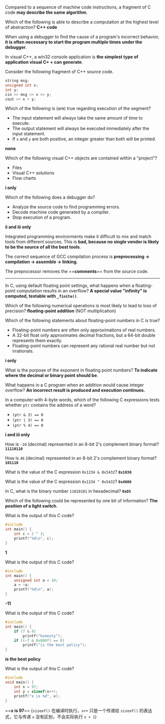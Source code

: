 Compared to a sequence of machine code instructions, a fragment of C code **may describe the same algorithm**.

Which of the following is able to describe a computation at the highest level of abstraction? **C++ code**

When using a debugger to find the cause of a program's incorrect behavior, **it is often necessary to start the program multiple times under the debugger**.

In visual C++, a win32 console application is **the simplest type of application visual C+ + can generate**.

Consider the following fragment of C++ source code.

```cpp
string msg;
unsigned int x;
int y;
cin >> msg >> x >> y;
cout << x + y;
```

Which of the following is (are) true regarding execution of the segment?

- The input statement will always take the same amount of time to execute.
- The output statement will always be executed immediately after the input statement.
- If `x` and `y` are both positive, an integer greater than both will be printed.

**none**

Which of the following visual C++ objects are contained within a "project"?

- Files
- Visual C++ solutions
- Flow charts

**i only**

Which of the following does a debugger do?

- Analyze the source code to find programming errors.
- Decode machine code generated by a compiler.
- Stop execution of a program.

**ii and iii only**

Integrated programming environments make it difficult to mix and match tools from different sources. This is **bad, because no single vendor is likely to be the source of all the best tools**.

The correct sequence of GCC compilation process is **preprocessing -> compilation -> assemble -> linking**.

The preprocessor removes the ==**comments**== from the source code.

---

In C, using default floating point settings, what happens when a floating-point computation results in an overflow? **A special value "infinity" is computed, testable with `_finite()`**.

Which of the following numerical operations is most likely to lead to loss of precision? **floating-point addition** (NOT multiplication)

Which of the following statements about floating-point numbers in C is true?

- Floating-point numbers are often only approximations of real numbers.
- A 32-bit float only approximates decimal fractions, but a 64-bit double represents them exactly.
- Floating-point numbers can represent any rational real number but not irrationals.

**i only**

What is the purpose of the exponent in floating point numbers? **To indicate where the decimal or binary point should be**.

What happens in a C program when an addition would cause integer overflow? **An incorrect result is produced and execution continues.**

In a computer with 4-byte words, which of the following C expressions tests whether `ptr` contains the address of a word?

- `(ptr & 3) == 0`
- `(ptr | 3) == 0`
- `(ptr % 4) == 0`

**i and iii only**

How is `-10` (decimal) represented in an 8-bit 2's complement binary format? **`11110110`**

How is `46` (decimal) represented in an 8-bit 2's complement binary format? **`101110`**

What is the value of the C expression `0x1234 & 0x5432`? **`0x1030`**

What is the value of the C expression `0x1234 ^ 0x5432`? **`0x4606`**

In C, what is the binary number `11010101` in hexadecimal? **`0xD5`**

Which of the following could be represented by one bit of information? **The position of a light switch**.

What is the output of this C code?

```c
#include
int main() {
	int c = 2 ^ 3;
	printf("%d\n", c);
}
```

**1**

What is the output of this C code?

```c
#include
int main() {
	unsigned int a = 10;
	a = ~a;
	printf("%d\n", a);
}
```

**-11**

What is the output of this C code?

```c
#include
int main() {
	if (7 & 8)
		printf("honesty");
	if ((~7 & 0x000f) == 8)
		printf("is the best policy");
}
```

**is the best policy**

What is the output of this C code?

```c
#include
void main() {
	int x = 97;
	int y = sizeof(x++);
	printf("x is %d", x);
}
```

==**x is 97**== (`sizeof()` 在编译时执行，`x++` 只是一个传递给 `sizeof()` 的表达式，它与传递 `x` 没有区别，不会实际执行 `x + 1`)